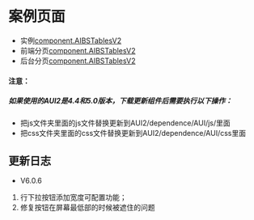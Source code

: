 # 案例页面 
 
- 实例[component.AIBSTablesV2](https://www.awebide.com/testCase/#/AIBSTableOperation/Demo/Table/AIBSTable/AIBSTableOperation?title=AIBS%E6%93%8D%E4%BD%9C%E5%AE%9E%E4%BE%8B&pageId=AIBSTableOperation)
- 前端分页[component.AIBSTablesV2](https://www.awebide.com/testCase/#/aibsTableNonBackPage/Demo/commonCase/tableCase/aibsTable/aibsTableNonBackPage?title=AIBS%E5%89%8D%E7%AB%AF%E5%88%86%E9%A1%B5&pageId=aibsTableNonBackPage)
- 后台分页[component.AIBSTablesV2](https://www.awebide.com/testCase/#/aibsTableBackPage/Demo/commonCase/tableCase/aibsTable/aibsTableBackPage?title=AIBS%E5%90%8E%E5%8F%B0%E5%88%86%E9%A1%B5&pageId=aibsTableBackPage)

#### 注意：
##### 如果使用的AUI2是4.4和5.0版本，下载更新组件后需要执行以下操作：
- 把js文件夹里面的js文件替换更新到AUI2/dependence/AUI/js/里面
- 把css文件夹里面的css文件替换更新到AUI2/dependence/AUI/css里面

<!--日志 Start-->
## 更新日志
- V6.0.6  
 1. 行下拉按钮添加宽度可配置功能；
 2. 修复按钮在屏幕最低部的时候被遮住的问题
<!--日志 End-->